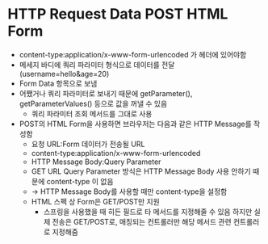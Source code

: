 # HTTP Request Data POST HTML Form
- content-type:application/x-www-form-urlencoded 가 헤더에 있어야함
- 메세지 바디에 쿼리 파라미터 형식으로 데이터를 전달 (username=hello&age=20)
- Form Data 항목으로 보냄
- 어쨌거나 쿼리 파라미터로 보내기 때문에 getParameter(), getParameterValues() 등으로 값을 꺼낼 수 있음
  - 쿼리 파라미터 조회 메서드를 그대로 사용
- POST의 HTML Form을 사용하면 브라우저는 다음과 같은 HTTP Message를 작성함
  - 요청 URL:Form 데이터가 전송될 URL
  - content-type:application/x-www-form-urlencoded
  - HTTP Message Body:Query Parameter
  - GET URL Query Parameter 방식은 HTTP Message Body 사용 안하기 때문에 content-type 이 없음
  - -> HTTP Message Body를 사용할 때만 content-type을 설정함
  - HTML 스펙 상 Form은 GET/POST만 지원
    - 스프링을 사용했을 때 히든 필드로 타 메서드를 지정해줄 수 있음 하지만 실제 전송은 GET/POST로, 매칭되는 컨트롤러만 해당 메서드 관련 컨트롤러로 지정해줌